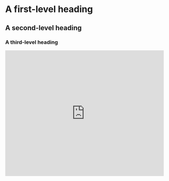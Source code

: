 # A first-level heading
## A second-level heading
### A third-level heading



<iframe height="400" style="width: 100%;" scrolling="no" title="First p5.js Sketch" src="https://TotallyReal.github.io/posters/index2.html" frameborder="no" allowtransparency="true" allowfullscreen="true"></iframe>

